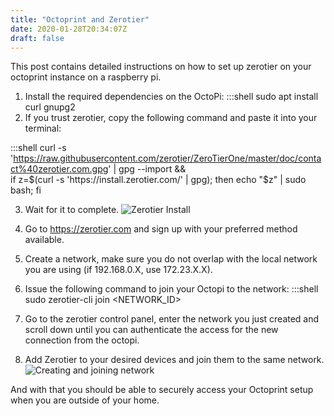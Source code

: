 ```yaml
---
title: "Octoprint and Zerotier"
date: 2020-01-28T20:34:07Z
draft: false
---
```


This post contains detailed instructions on how to set up zerotier on your octoprint instance on a raspberry pi.


1. Install the required dependencies on the OctoPi:
:::shell
sudo apt install curl gnupg2
2. If you trust zerotier, copy the following command and paste it into your terminal:

:::shell
curl -s 'https://raw.githubusercontent.com/zerotier/ZeroTierOne/master/doc/contact%40zerotier.com.gpg' | gpg --import && \
if z=$(curl -s 'https://install.zerotier.com/' | gpg); then echo "$z" | sudo bash; fi

3. Wait for it to complete.
![Zerotier Install](/gif/zerotier.gif)

4. Go to https://zerotier.com and sign up with your preferred method available.
5. Create a network, make sure you do not overlap with the local network you are using (if 192.168.0.X, use 172.23.X.X).
6. Issue the following command to join your Octopi to the network:
:::shell
sudo zerotier-cli join <NETWORK_ID>
7. Go to the zerotier control panel, enter the network you just created and scroll down until you can authenticate the access for the new
connection from the octopi.
8. Add Zerotier to your desired devices and join them to the same network. 
![Creating and joining network](/gif/capture.gif)

And with that you should be able to securely access your Octoprint setup when you are outside of your home.

